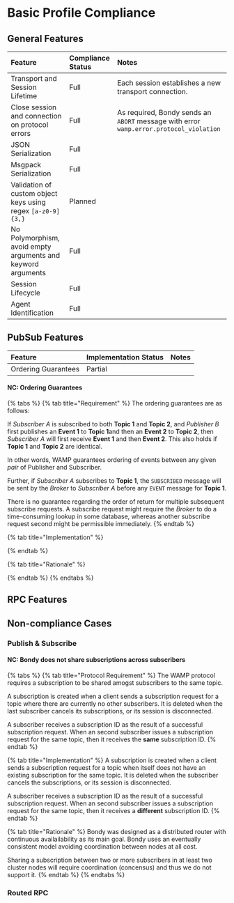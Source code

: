 # Basic Profile Compliance

## General Features

| Feature | Compliance Status | Notes |
| :--- | :--- | :--- |
| Transport and Session Lifetime | Full | Each session establishes a new transport connection. |
| Close session and connection on protocol errors | Full | As required, Bondy sends an `ABORT` message with error `wamp.error.protocol_violation` |
| JSON Serialization | Full |  |
| Msgpack Serialization | Full |  |
| Validation of custom object keys using regex `[a-z0-9]{3,}` | Planned |  |
| No Polymorphism, avoid empty arguments and keyword arguments | Full |  |
| Session Lifecycle | Full |  |
| Agent Identification | Full |  |



## PubSub Features

| Feature | Implementation Status | Notes |
| :--- | :--- | :--- |
| Ordering Guarantees | Partial |  |

#### NC: Ordering Guarantees

{% tabs %}
{% tab title="Requirement" %}
The ordering guarantees are as follows:

If _Subscriber A_ is subscribed to both **Topic 1** and **Topic 2**, and _Publisher B_ first publishes an **Event 1** to **Topic 1**and then an **Event 2** to **Topic 2**, then _Subscriber A_ will first receive **Event 1** and then **Event 2**. This also holds if **Topic 1** and **Topic 2** are identical.

In other words, WAMP guarantees ordering of events between any given _pair_ of Publisher and Subscriber.

Further, if _Subscriber A_ subscribes to **Topic 1**, the `SUBSCRIBED` message will be sent by the _Broker_ to _Subscriber A_ before any `EVENT` message for **Topic 1**.

There is no guarantee regarding the order of return for multiple subsequent subscribe requests. A subscribe request might require the _Broker_ to do a time-consuming lookup in some database, whereas another subscribe request second might be permissible immediately.
{% endtab %}

{% tab title="Implementation" %}

{% endtab %}

{% tab title="Rationale" %}

{% endtab %}
{% endtabs %}



## RPC Features

## Non-compliance Cases

### Publish & Subscribe

#### NC: Bondy does not share subscriptions across subscribers

{% tabs %}
{% tab title="Protocol Requirement" %}
The WAMP protocol requires a subscription to be shared amogst subscribers to the same topic. 

A subscription is created when a client sends a subscription request for a topic where there are currently no other subscribers. It is deleted when the last subscriber cancels its subscriptions, or its session is disconnected.

A subscriber receives a subscription ID as the result of a successful subscription request. When an second subscriber issues a subscription request for the same topic, then it receives the **same** subscription ID.
{% endtab %}

{% tab title="Implementation" %}
A subscription is created when a client sends a subscription request for a topic when itself does not have an existing subscription for the same topic. It is deleted when the  subscriber cancels the subscriptions, or its session is disconnected.

A subscriber receives a subscription ID as the result of a successful subscription request. When an second subscriber issues a subscription request for the same topic, then it receives a **different** subscription ID.
{% endtab %}

{% tab title="Rationale" %}
Bondy was designed as a distributed router with continuous availailability as its main goal. Bondy uses an eventually consistent model avoiding coordination between nodes at all cost.

Sharing a subscription between two or more subscribers in at least two cluster nodes will require coordination \(concensus\) and thus we do not support it.
{% endtab %}
{% endtabs %}

### Routed RPC



